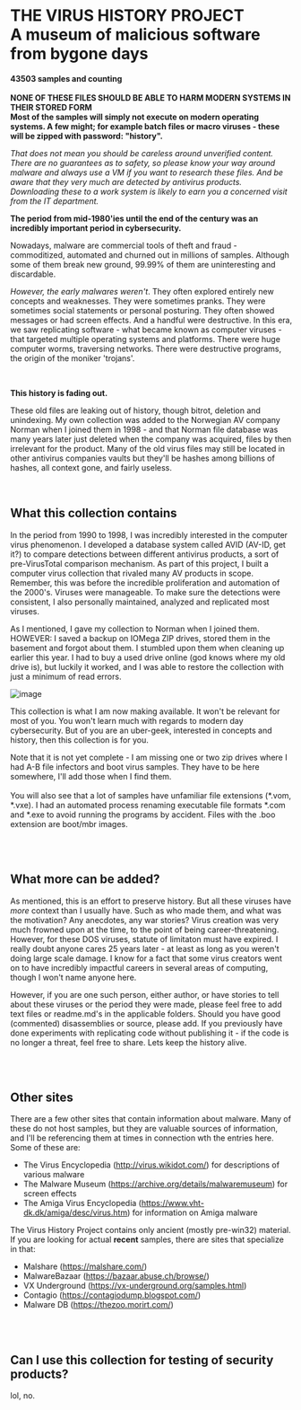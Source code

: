 
<h1>THE VIRUS HISTORY PROJECT<br>A museum of malicious software from bygone days</h1>

**43503 samples and counting**
<br><br>
**NONE OF THESE FILES SHOULD BE ABLE TO HARM MODERN SYSTEMS IN THEIR STORED FORM**<br>
**Most of the samples will simply not execute on modern operating systems. A few might; for example batch files or macro viruses - these will be zipped with password: "history".**

*That does not mean you should be careless around unverified content. There are no guarantees as to safety, so please know your way around malware and always use a VM if you want to research these files. 
And be aware that they very much are detected by antivirus products. Downloading these to a work system is likely to earn you a concerned visit from the IT department.*


**The period from mid-1980'ies until the end of the century was an incredibly important period in cybersecurity.**

Nowadays, malware are commercial tools of theft and fraud - commoditized, automated and churned out in millions of samples.
Although some of them break new ground, 99.99% of them are uninteresting and discardable.

*However, the early malwares weren't*. They often explored entirely new concepts and weaknesses. They were sometimes pranks. They were sometimes social statements or personal posturing. They often showed messages or had screen effects. And a handful were destructive. In this era, we saw replicating software - what became known as computer viruses - that targeted multiple operating systems and platforms. There were huge computer worms, traversing networks. There were destructive programs, the origin of the moniker 'trojans'. 

<br>

**This history is fading out.** 

These old files are leaking out of history, though bitrot, deletion and unindexing. My own collection was added to the Norwegian AV company Norman when I joined them in 1998 - and that Norman file database was many years later just deleted when the company was acquired, files by then irrelevant for the product. Many of the old virus files may still be located in other antivirus companies vaults but they'll be hashes among billions of hashes, all context gone, and fairly useless.



<br>
<h2>What this collection contains</h2>

In the period from 1990 to 1998, I was incredibly interested in the computer virus phenomenon. I developed a database system called AVID (AV-ID, get it?) to compare detections between different antivirus products, a sort of pre-VirusTotal comparison mechanism. As part of this project, I built a computer virus collection that rivaled many AV products in scope. Remember, this was before the incredible proliferation and automation of the 2000's. Viruses were manageable. To make sure the detections were consistent, I also personally maintained, analyzed and replicated most viruses.  

As I mentioned, I gave my collection to Norman when I joined them. HOWEVER: I saved a backup on IOMega ZIP drives, stored them in the basement and forgot about them. I stumbled upon them when cleaning up earlier this year. I had to buy a used drive online (god knows where my old drive is), but luckily it worked, and I was able to restore the collection with just a minimum of read errors.<br>

![image](https://github.com/user-attachments/assets/c7563e08-ebe1-40a6-b91a-b8de9a4b7128)




This collection is what I am now making available. It won't be relevant for most of you. You won't learn much with regards to modern day cybersecurity. But of you are an uber-geek, interested in concepts and history, then this collection is for you. 

Note that it is not yet complete - I am missing one or two zip drives where I had A-B file infectors and boot virus samples. They have to be here somewhere, I'll add those when I find them.
<br><br>You will also see that a lot of samples have unfamiliar file extensions (*.vom, *.vxe). I had an automated process renaming executable file formats *.com and *.exe to avoid running the programs by accident. Files with the .boo extension are boot/mbr images.




<br><br>
<h2>What more can be added?</h2>

As mentioned, this is an effort to preserve history. But all these viruses have *more* context than I usually have. Such as who made them, and what was the motivation? Any anecdotes, any war stories?
Virus creation was very much frowned upon at the time, to the point of being career-threatening. However, for these DOS viruses, statute of limitaton must have expired. I really doubt anyone cares 25 years 
later - at least as long as you weren't doing large scale damage. I know for a fact that some virus creators went on to have incredibly impactful careers in several areas of computing, though I won't name anyone here. 

However, if you are one such person, either author, or have stories to tell about these viruses or the period they were made, please feel free to add text files or readme.md's in the applicable folders. Should you have good (commented) disassemblies or source, please add. If you previously have done experiments with replicating code without publishing it - if the code is no longer a threat, feel free to share. Lets keep the history alive.


<br><br>
<h2>Other sites</h2>

There are a few other sites that contain information about malware. Many of these do not host samples, but they are valuable sources of information, and I'll be referencing them at times in connection wth the entries here. Some of these are:

* The Virus Encyclopedia (http://virus.wikidot.com/) for descriptions of various malware 
* The Malware Museum (https://archive.org/details/malwaremuseum) for screen effects
* The Amiga Virus Encyclopedia (https://www.vht-dk.dk/amiga/desc/virus.htm) for information on Amiga malware

The Virus History Project contains only ancient (mostly pre-win32) material. If you are looking for actual **recent** samples, there are sites that specialize in that:

* Malshare (https://malshare.com/)
* MalwareBazaar (https://bazaar.abuse.ch/browse/)
* VX Underground (https://vx-underground.org/samples.html)
* Contagio (https://contagiodump.blogspot.com/)
* Malware DB (https://thezoo.morirt.com/)

<br><br>
<h2>Can I use this collection for testing of security products?</h2>
lol, no.




